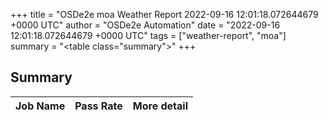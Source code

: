 +++
title = "OSDe2e moa Weather Report 2022-09-16 12:01:18.072644679 +0000 UTC"
author = "OSDe2e Automation"
date = "2022-09-16 12:01:18.072644679 +0000 UTC"
tags = ["weather-report", "moa"]
summary = "<table class=\"summary\"></table>"
+++
## Summary

| Job Name | Pass Rate | More detail |
|----------|-----------|-------------|




